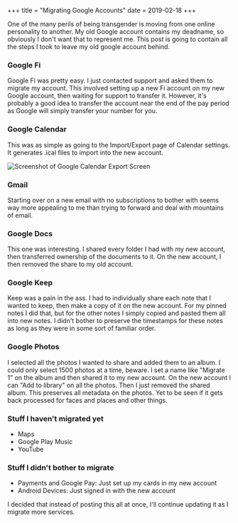 +++
title = "Migrating Google Accounts"
date = 2019-02-18
+++

One of the many perils of being transgender is moving from one online personality to another. My old Google account contains my deadname, so obviously I don't want that to represent me. This post is going to contain all the steps I took to leave my old google account behind.

### Google Fi
Google Fi was pretty easy. I just contacted support and asked them to migrate my account. This involved setting up a new Fi account on my new Google account, then waiting for support to transfer it. However, it's probably a good idea to transfer the account near the end of the pay period as Google will simply transfer your number for you.

### Google Calendar
This was as simple as going to the Import/Export page of Calendar settings. It generates .ical files to import into the new account.

![Screenshot of Google Calendar Export Screen](/images/2019-02-18-image-01.png)

### Gmail
Starting over on a new email with no subscriptions to bother with seems way more appealing to me than trying to forward and deal with mountains of email.

### Google Docs
This one was interesting. I shared every folder I had with my new account, then transferred ownership of the documents to it. On the new account, I then removed the share to my old account.

### Google Keep
Keep was a pain in the ass. I had to individually share each note that I wanted to keep, then make a copy of it on the new account. For my pinned notes I did that, but for the other notes I simply copied and pasted them all into new notes. I didn't bother to preserve the timestamps for these notes as long as they were in some sort of familiar order.

### Google Photos
I selected all the photos I wanted to share and added them to an album. I could only select 1500 photos at a time, beware. I set a name like "Migrate 1" on the album and then shared it to my new account. On the new account I can "Add to library" on all the photos. Then I just removed the shared album. This preserves all metadata on the photos. Yet to be seen if it gets back processed for faces and places and other things.  

### Stuff I haven't migrated yet
- Maps
- Google Play Music
- YouTube

### Stuff I didn't bother to migrate
- Payments and Google Pay: Just set up my cards in my new account
- Android Devices: Just signed in with the new account

I decided that instead of posting this all at once, I'll continue updating it as I migrate more services.


